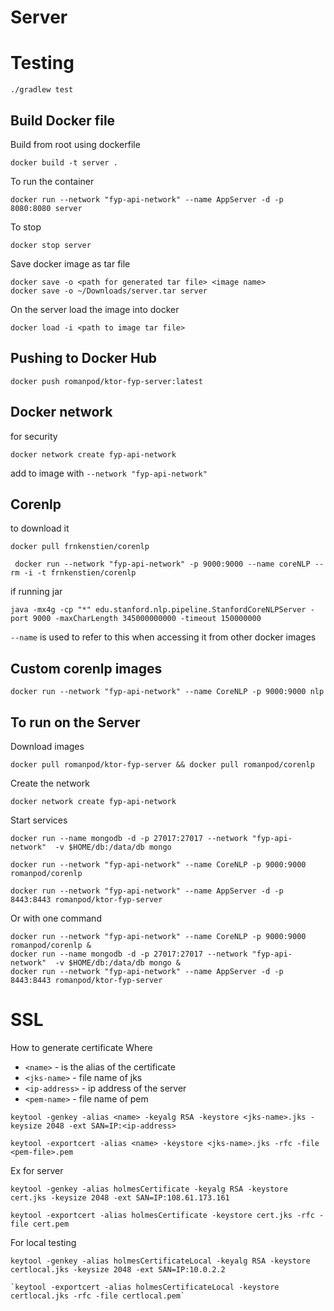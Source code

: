 # Server

# Testing

``` aidl
./gradlew test
```

## Build Docker file

Build from root using dockerfile

```
docker build -t server .
```

To run the container

```
docker run --network "fyp-api-network" --name AppServer -d -p 8080:8080 server
```

To stop

```
docker stop server
```

Save docker image as tar file

```
docker save -o <path for generated tar file> <image name>
docker save -o ~/Downloads/server.tar server
```

On the server load the image into docker

```
docker load -i <path to image tar file>
```
## Pushing to Docker Hub
```
docker push romanpod/ktor-fyp-server:latest
```
## Docker network

for security

```
docker network create fyp-api-network

```

add to image with `--network "fyp-api-network"`

## Corenlp

to download it

```
docker pull frnkenstien/corenlp
```

```
 docker run --network "fyp-api-network" -p 9000:9000 --name coreNLP --rm -i -t frnkenstien/corenlp 
```

if running jar

```
java -mx4g -cp "*" edu.stanford.nlp.pipeline.StanfordCoreNLPServer -port 9000 -maxCharLength 345000000000 -timeout 150000000

```

`--name` is used to refer to this when accessing it from other docker images

## Custom corenlp images

```
docker run --network "fyp-api-network" --name CoreNLP -p 9000:9000 nlp
```

## To run on the Server

Download images

```
docker pull romanpod/ktor-fyp-server && docker pull romanpod/corenlp
```

Create the network

```
docker network create fyp-api-network
```

Start services

```
docker run --name mongodb -d -p 27017:27017 --network "fyp-api-network"  -v $HOME/db:/data/db mongo
```

```
docker run --network "fyp-api-network" --name CoreNLP -p 9000:9000 romanpod/corenlp
```

```
docker run --network "fyp-api-network" --name AppServer -d -p 8443:8443 romanpod/ktor-fyp-server
```

Or with one command

```
docker run --network "fyp-api-network" --name CoreNLP -p 9000:9000 romanpod/corenlp &
docker run --name mongodb -d -p 27017:27017 --network "fyp-api-network"  -v $HOME/db:/data/db mongo &
docker run --network "fyp-api-network" --name AppServer -d -p 8443:8443 romanpod/ktor-fyp-server
```

# SSL

How to generate certificate Where

- `<name>` - is the alias of the certificate
- `<jks-name>` - file name of jks
- `<ip-address>` - ip address of the server
- `<pem-name>` - file name of pem

```
keytool -genkey -alias <name> -keyalg RSA -keystore <jks-name>.jks -keysize 2048 -ext SAN=IP:<ip-address>

```

```
keytool -exportcert -alias <name> -keystore <jks-name>.jks -rfc -file <pem-file>.pem

```

Ex for server

``` 
keytool -genkey -alias holmesCertificate -keyalg RSA -keystore cert.jks -keysize 2048 -ext SAN=IP:108.61.173.161
```

``` 
keytool -exportcert -alias holmesCertificate -keystore cert.jks -rfc -file cert.pem

```

For local testing

``` 
keytool -genkey -alias holmesCertificateLocal -keyalg RSA -keystore certlocal.jks -keysize 2048 -ext SAN=IP:10.0.2.2
```

``` 
`keytool -exportcert -alias holmesCertificateLocal -keystore certlocal.jks -rfc -file certlocal.pem`
```
